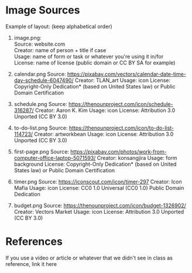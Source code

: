 # Image Sources

Example of layout: (keep alphabetical order)
1. image.png: <br>
    Source: website.com <br>
    Creator: name of person + title if case <br>
    Usage: name of form or task or whatever you're using it in/for <br>
    License: name of license (public domain or CC BY SA for example) <br>

2. calendar.png
    Source: https://pixabay.com/vectors/calendar-date-time-day-schedule-6047490/
    Creator: TLAN_art
    Usage: icon
    License: Copyright-Only Dedication* (based on United States law) or Public Domain Certification

    
2. schedule.png
    Source: https://thenounproject.com/icon/schedule-316287/
    Creator: Aaron K. Kim
    Usage: icon
    License: Attribution 3.0 Unported (CC BY 3.0)

3. to-do-list.png
    Source: https://thenounproject.com/icon/to-do-list-114723/
    Creator: artworkbean
    Usage: icon
    License: Attribution 3.0 Unported (CC BY 3.0)

4. first-page.png
    Source: https://pixabay.com/photos/work-from-computer-office-laptop-5071593/
    Creator: konsangjira
    Usage: form background
    License: Copyright-Only Dedication* (based on United States law) or Public Domain Certification

5. timer.png
    Source: https://iconscout.com/icon/timer-297
    Creator: Icon Mafia
    Usage: icon
    License: CC0 1.0 Universal (CC0 1.0) Public Domain Dedication

6. budget.png
    Source: https://thenounproject.com/icon/budget-1326902/
    Creator: Vectors Market
    Usage: icon
    License: Attribution 3.0 Unported (CC BY 3.0)


# References

If you use a video or article or whatever that we didn't see in class as reference, link it here 
